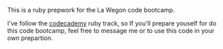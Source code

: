 <p>This is a ruby prepwork for the La Wegon code bootcamp.</p>

<p>I've follow the <a href="https://www.codecademy.com/learn/ruby">codecademy</a> ruby track, so If you'll prepare youself for do this code bootcamp, feel free to message me or to use this code in your own prepartion.</p>

